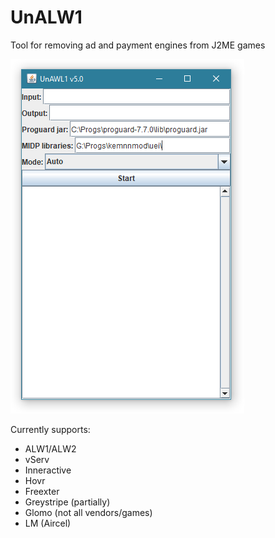 # UnALW1
Tool for removing ad and payment engines from J2ME games

![image](prev.png)

Currently supports:
- ALW1/ALW2
- vServ
- Inneractive
- Hovr
- Freexter
- Greystripe (partially)
- Glomo (not all vendors/games)
- LM (Aircel)
